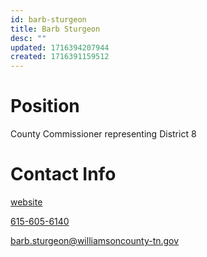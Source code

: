 ```yaml
---
id: barb-sturgeon
title: Barb Sturgeon
desc: ""
updated: 1716394207944
created: 1716391159512
---
```


# Position

County Commissioner representing District 8

# Contact Info

[website](https://www.williamsoncounty-tn.gov/directory.aspx?EID=256)

<a href="tel:615-605-6140">615-605-6140</a>

<a href="mailto:barb.sturgeon@williamsoncounty-tn.gov">barb.sturgeon@williamsoncounty-tn.gov</a>
